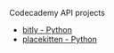 Codecademy API projects

- [bitly - Python](https://www.codecademy.com/tracks/bitly)
- [placekitten - Python](https://www.codecademy.com/tracks/placekitten)
